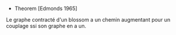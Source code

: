 * Theorem [Edmonds 1965]

Le graphe contracté d'un blossom a un chemin augmentant pour un couplage ssi son graphe en a un.

